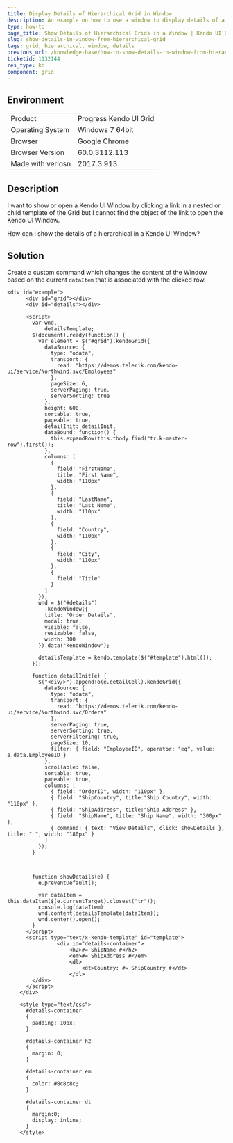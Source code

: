 ```yaml
---
title: Display Details of Hierarchical Grid in Window
description: An example on how to use a window to display details of a hierarchical Grid.
type: how-to
page_title: Show Details of Hierarchical Grids in a Window | Kendo UI Grid for jQuery
slug: show-details-in-window-from-hierarchical-grid
tags: grid, hierarchical, window, details
previous_url: /knowledge-base/how-to-show-details-in-window-from-hierarchical-grid
ticketid: 1132144
res_type: kb
component: grid
---
```


## Environment

<table>
 <tr>
  <td>Product</td>
  <td>Progress Kendo UI Grid</td>
 </tr>
 <tr>
  <td>Operating System</td>
  <td>Windows 7 64bit</td>
 </tr>
 <tr>
  <td>Browser</td>
  <td>Google Chrome</td>
 </tr>
 <tr>
  <td>Browser Version</td>
  <td>60.0.3112.113</td>
 </tr> <tr>
  <td>Made with veriosn</td>
  <td>2017.3.913</td>
 </tr>
</table>


## Description

I want to show or open a Kendo UI Window by clicking a link in a nested or child template of the Grid but I cannot find the object of the link to open the Kendo UI Window.

How can I show the details of a hierarchical in a Kendo UI Window?

## Solution

Create a custom command which changes the content of the Window based on the current `dataItem` that is associated with the clicked row.

```dojo
<div id="example">
      <div id="grid"></div>
      <div id="details"></div>

      <script>
        var wnd,
            detailsTemplate;
        $(document).ready(function() {
          var element = $("#grid").kendoGrid({
            dataSource: {
              type: "odata",
              transport: {
                read: "https://demos.telerik.com/kendo-ui/service/Northwind.svc/Employees"
              },
              pageSize: 6,
              serverPaging: true,
              serverSorting: true
            },
            height: 600,
            sortable: true,
            pageable: true,
            detailInit: detailInit,
            dataBound: function() {
              this.expandRow(this.tbody.find("tr.k-master-row").first());
            },
            columns: [
              {
                field: "FirstName",
                title: "First Name",
                width: "110px"
              },
              {
                field: "LastName",
                title: "Last Name",
                width: "110px"
              },
              {
                field: "Country",
                width: "110px"
              },
              {
                field: "City",
                width: "110px"
              },
              {
                field: "Title"
              }
            ]
          });
          wnd = $("#details")
            .kendoWindow({
            title: "Order Details",
            modal: true,
            visible: false,
            resizable: false,
            width: 300
          }).data("kendoWindow");

          detailsTemplate = kendo.template($("#template").html());
        });

        function detailInit(e) {
          $("<div/>").appendTo(e.detailCell).kendoGrid({
            dataSource: {
              type: "odata",
              transport: {
                read: "https://demos.telerik.com/kendo-ui/service/Northwind.svc/Orders"
              },
              serverPaging: true,
              serverSorting: true,
              serverFiltering: true,
              pageSize: 10,
              filter: { field: "EmployeeID", operator: "eq", value: e.data.EmployeeID }
            },
            scrollable: false,
            sortable: true,
            pageable: true,
            columns: [
              { field: "OrderID", width: "110px" },
              { field: "ShipCountry", title:"Ship Country", width: "110px" },
              { field: "ShipAddress", title:"Ship Address" },
              { field: "ShipName", title: "Ship Name", width: "300px" },
              { command: { text: "View Details", click: showDetails }, title: " ", width: "180px" }
            ]
          });
        }



        function showDetails(e) {
          e.preventDefault();

          var dataItem = this.dataItem($(e.currentTarget).closest("tr"));
          console.log(dataItem)
          wnd.content(detailsTemplate(dataItem));
          wnd.center().open();
        }
      </script>
      <script type="text/x-kendo-template" id="template">
                <div id="details-container">
                    <h2>#= ShipName #</h2>
                    <em>#= ShipAddress #</em>
                    <dl>
                        <dt>Country: #= ShipCountry #</dt>
                    </dl>
        </div>
      </script>
    </div>

    <style type="text/css">
      #details-container
      {
        padding: 10px;
      }

      #details-container h2
      {
        margin: 0;
      }

      #details-container em
      {
        color: #8c8c8c;
      }

      #details-container dt
      {
        margin:0;
        display: inline;
      }
    </style>
```
